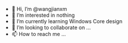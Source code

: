 - 👋 Hi, I’m @wangjianxm
- 👀 I’m interested in nothing
- 🌱 I’m currently learning Windows Core design
- 💞️ I’m looking to collaborate on ...
- 📫 How to reach me ...

<!---
wangjianxm/wangjianxm is a ✨ special ✨ repository because its `README.md` (this file) appears on your GitHub profile.
You can click the Preview link to take a look at your changes.
--->

